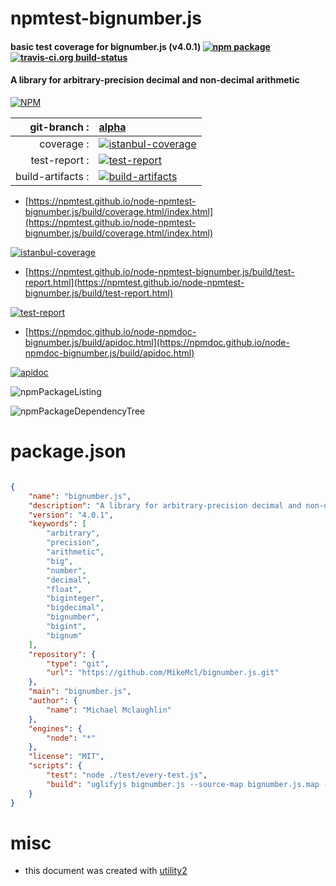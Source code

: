# npmtest-bignumber.js

#### basic test coverage for  bignumber.js (v4.0.1)  [![npm package](https://img.shields.io/npm/v/npmtest-bignumber.js.svg?style=flat-square)](https://www.npmjs.org/package/npmtest-bignumber.js) [![travis-ci.org build-status](https://api.travis-ci.org/npmtest/node-npmtest-bignumber.js.svg)](https://travis-ci.org/npmtest/node-npmtest-bignumber.js)

#### A library for arbitrary-precision decimal and non-decimal arithmetic

[![NPM](https://nodei.co/npm/bignumber.js.png?downloads=true&downloadRank=true&stars=true)](https://www.npmjs.com/package/bignumber.js)

| git-branch : | [alpha](https://github.com/npmtest/node-npmtest-bignumber.js/tree/alpha)|
|--:|:--|
| coverage : | [![istanbul-coverage](https://npmtest.github.io/node-npmtest-bignumber.js/build/coverage.badge.svg)](https://npmtest.github.io/node-npmtest-bignumber.js/build/coverage.html/index.html)|
| test-report : | [![test-report](https://npmtest.github.io/node-npmtest-bignumber.js/build/test-report.badge.svg)](https://npmtest.github.io/node-npmtest-bignumber.js/build/test-report.html)|
| build-artifacts : | [![build-artifacts](https://npmtest.github.io/node-npmtest-bignumber.js/glyphicons_144_folder_open.png)](https://github.com/npmtest/node-npmtest-bignumber.js/tree/gh-pages/build)|

- [https://npmtest.github.io/node-npmtest-bignumber.js/build/coverage.html/index.html](https://npmtest.github.io/node-npmtest-bignumber.js/build/coverage.html/index.html)

[![istanbul-coverage](https://npmtest.github.io/node-npmtest-bignumber.js/build/screenCapture.buildCi.browser.%252Ftmp%252Fbuild%252Fcoverage.lib.html.png)](https://npmtest.github.io/node-npmtest-bignumber.js/build/coverage.html/index.html)

- [https://npmtest.github.io/node-npmtest-bignumber.js/build/test-report.html](https://npmtest.github.io/node-npmtest-bignumber.js/build/test-report.html)

[![test-report](https://npmtest.github.io/node-npmtest-bignumber.js/build/screenCapture.buildCi.browser.%252Ftmp%252Fbuild%252Ftest-report.html.png)](https://npmtest.github.io/node-npmtest-bignumber.js/build/test-report.html)

- [https://npmdoc.github.io/node-npmdoc-bignumber.js/build/apidoc.html](https://npmdoc.github.io/node-npmdoc-bignumber.js/build/apidoc.html)

[![apidoc](https://npmdoc.github.io/node-npmdoc-bignumber.js/build/screenCapture.buildCi.browser.%252Ftmp%252Fbuild%252Fapidoc.html.png)](https://npmdoc.github.io/node-npmdoc-bignumber.js/build/apidoc.html)

![npmPackageListing](https://npmtest.github.io/node-npmtest-bignumber.js/build/screenCapture.npmPackageListing.svg)

![npmPackageDependencyTree](https://npmtest.github.io/node-npmtest-bignumber.js/build/screenCapture.npmPackageDependencyTree.svg)



# package.json

```json

{
    "name": "bignumber.js",
    "description": "A library for arbitrary-precision decimal and non-decimal arithmetic",
    "version": "4.0.1",
    "keywords": [
        "arbitrary",
        "precision",
        "arithmetic",
        "big",
        "number",
        "decimal",
        "float",
        "biginteger",
        "bigdecimal",
        "bignumber",
        "bigint",
        "bignum"
    ],
    "repository": {
        "type": "git",
        "url": "https://github.com/MikeMcl/bignumber.js.git"
    },
    "main": "bignumber.js",
    "author": {
        "name": "Michael Mclaughlin"
    },
    "engines": {
        "node": "*"
    },
    "license": "MIT",
    "scripts": {
        "test": "node ./test/every-test.js",
        "build": "uglifyjs bignumber.js --source-map bignumber.js.map -c -m -o bignumber.min.js --preamble \"/* bignumber.js v4.0.1 https://github.com/MikeMcl/bignumber.js/LICENCE */\""
    }
}
```



# misc
- this document was created with [utility2](https://github.com/kaizhu256/node-utility2)
